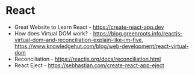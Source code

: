 # React

- Great Website to Learn React - https://create-react-app.dev
- How does Virtual DOM work? - https://blog.greenroots.info/reactjs-virtual-dom-and-reconciliation-explain-like-im-five, https://www.knowledgehut.com/blog/web-development/react-virtual-dom
- Reconciliation - https://reactjs.org/docs/reconciliation.html
- React Eject - https://sebhastian.com/create-react-app-eject
